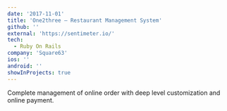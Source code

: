 ```yaml
---
date: '2017-11-01'
title: 'One2three – Restaurant Management System​'
github: ''
external: 'https://sentimeter.io/'
tech:
  - Ruby On Rails
company: 'Square63'
ios: ''
android: ''
showInProjects: true
---
```


Complete management of online order with deep level customization and online payment.
